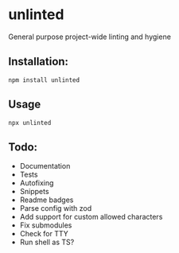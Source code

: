 # unlinted

General purpose project-wide linting and hygiene

## Installation:

```
npm install unlinted
```

## Usage

<!-- snippet: bash -->
```
npx unlinted
```

## Todo:

- Documentation
- Tests
- Autofixing
- Snippets
- Readme badges
- Parse config with zod
- Add support for custom allowed characters
- Fix submodules
- Check for TTY
- Run shell as TS?
